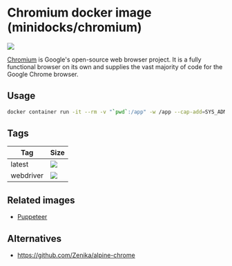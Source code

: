 Chromium docker image (minidocks/chromium)
==========================================

![](https://upload.wikimedia.org/wikipedia/commons/thumb/f/f3/Chromium_Material_Icon.png/100px-Chromium_Material_Icon.png)

[Chromium](https://www.chromium.org/Home) is Google's open-source web browser project. It is a fully functional
browser on its own and supplies the vast majority of code for the Google Chrome browser.

Usage
-----

```bash
docker container run -it --rm -v "`pwd`:/app" -w /app --cap-add=SYS_ADMIN minidocks/chromium --headless --screenshot --hide-scrollbars https://www.google.com/
```

Tags
----

 Tag       | Size
 ---       | ----
 latest    | [![](https://images.microbadger.com/badges/image/minidocks/chromium.svg)](https://microbadger.com/images/minidocks/chromium)
 webdriver | [![](https://images.microbadger.com/badges/image/minidocks/chromium:webdriver.svg)](https://microbadger.com/images/minidocks/chromium:webdriver)

Related images
--------------

- [Puppeteer](https://github.com/minidocks/puppeteer)

Alternatives
------------

- https://github.com/Zenika/alpine-chrome
